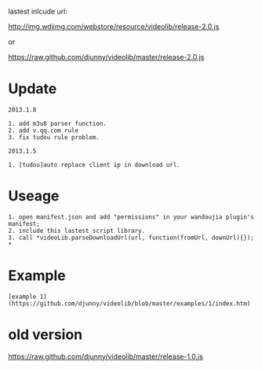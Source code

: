 lastest inlcude url:

http://img.wdjimg.com/webstore/resource/videolib/release-2.0.js

or

https://raw.github.com/djunny/videolib/master/release-2.0.js


Update
========

	2013.1.8
	
	1. add m3u8 parser function.
	2. add v.qq.com rule
	3. fix tudou rule problem.
	
	2013.1.5

	1. [tudou]auto replace client ip in download url.

Useage
========

	1. open manifest.json and add "permissions" in your wandoujia plugin's manifest;
	2. include this lastest script library.
	3. call *videoLib.parseDownloadUrl(url, function(fromUrl, downUrl){}); *


Example
========

	[example 1](https://github.com/djunny/videolib/blob/master/examples/1/index.htm)



old version
========
https://raw.github.com/djunny/videolib/master/release-1.0.js
